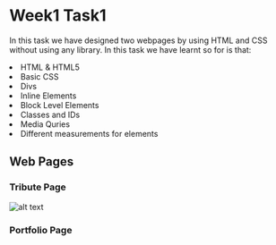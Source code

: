# Week1 Task1
In this task we have designed two webpages by using HTML and CSS without using any library. In this task we have learnt so for is that:<br>
<li>HTML & HTML5</li>
<li>Basic CSS</li>
<li>Divs</li>
<li>Inline Elements</li>
<li>Block Level Elements</li>
<li>Classes and IDs</li>
<li>Media Quries</li>
<li>Different measurements for elements</li>

## Web Pages
### Tribute Page
![alt text](http://url/to/img.png)
### Portfolio Page


